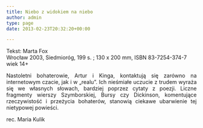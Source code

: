 ```yaml
---
title: Niebo z widokiem na niebo
author: admin
type: page
date: 2013-02-23T20:32:20+00:00

---
```

<p style="text-align: justify;">
  Tekst: Marta Fox<br /> Wrocław 2003, Siedmioróg, 199 s. ; 130 x 200 mm, ISBN 83-7254-374-7<br /> wiek 14+
</p>

<p style="text-align: justify;">
  Nastoletni bohaterowie, Artur i Kinga, kontaktują się zarówno na internetowym czacie, jak i w „realu”. Ich nieśmiałe uczucie z trudem wyraża się we własnych słowach, bardziej poprzez cytaty z poezji. Liczne fragmenty wierszy Szymborskiej, Bursy czy Dickinson, komentujące rzeczywistość i przeżycia bohaterów, stanowią ciekawe ubarwienie tej nietypowej powieści.
</p>

<p style="text-align: justify;">
  rec. Maria Kulik
</p>